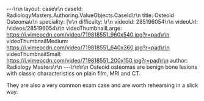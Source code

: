 ---\r\n
                layout: case\r\n
                caseId: RadiologyMasters.Authoring.ValueObjects.CaseId\r\n
                title: Osteoid Osteoma\r\n
                speciality: [\r\n
                difficulty: \r\n
                videoId: 285196054\r\n
                videoUrl: /videos/285196054\r\n
                videoThumbnailLarge: https://i.vimeocdn.com/video/719818551_960x540.jpg?r=pad\r\n
                videoThumbnailMedium: https://i.vimeocdn.com/video/719818551_640x360.jpg?r=pad\r\n
                videoThumbnailSmall: https://i.vimeocdn.com/video/719818551_200x150.jpg?r=pad\r\n
                author: Radiology Masters\r\n
                ---\r\n\r\n
                Osteoid osteomas are benign bone lesions with classic characteristics on plain film, MRI and CT.

They are also a very common exam case and are worth rehearsing in a slick way.